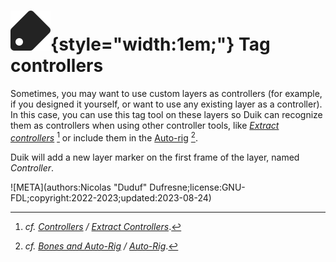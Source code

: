 # ![](../../../img/duik/icons/tag.svg){style="width:1em;"} Tag controllers

Sometimes, you may want to use custom layers as controllers (for example, if you designed it yourself, or want to use any existing layer as a controller).  
In this case, you can use this tag tool on these layers so Duik can recognize them as controllers when using other controller tools, like [*Extract controllers*](../extract.md)&nbsp;[^1] or include them in the [Auto-rig](../../bones/autorig/index.md)&nbsp;[^2].

Duik will add a new layer marker on the first frame of the layer, named *Controller*.

[^1]: *cf.* *[Controllers](../index.md) / [Extract Controllers](../extract.md)*.

[^2]: *cf.* *[Bones and Auto-Rig](../../bones/index.md) / [Auto-Rig](../../bones/autorig/index.md)*.

![META](authors:Nicolas "Duduf" Dufresne;license:GNU-FDL;copyright:2022-2023;updated:2023-08-24)
